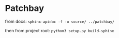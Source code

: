 # Patchbay

from docs:
```sphinx-apidoc -f -o source/ ../patchbay/```

then from project root:
```python3 setup.py build-sphinx```